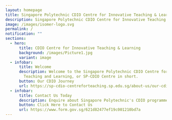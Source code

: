 ```yaml
---
layout: homepage
title: Singapore Polytechnic CDIO Centre for Innovative Teaching & Learning
description: Singapore Polytechnic CDIO Centre for Innovative Teaching & Learning
image: /images/isomer-logo.svg
permalink: /
notification: ""
sections:
  - hero:
      title: CDIO Centre for Innovative Teaching & Learning
      background: /images/Picture1.jpg
      variant: image
  - infobar:
      title: Welcome
      description: Welcome to the Singapore Polytechnic CDIO Centre for Innovative
        Teaching and Learning, or SP-CDIO Centre in short.
      button: Our CDIO Journey
      url: https://sp-cdio-centreforteaching.sp.edu.sg/about-us/our-cdio-journey/
  - infobar:
      title: Contact Us Today
      description: Enquire about Singapore Polytechnic's CDIO programmes and/or events
      button: Click Here to Contact Us
      url: https://www.form.gov.sg/621d82477ef19c001210bd7a
---
```

